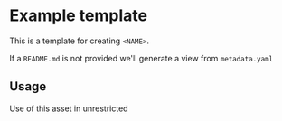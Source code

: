 # Example template
This is a template for creating `<NAME>`.

If a `README.md` is not provided we'll generate a view from `metadata.yaml`

## Usage
Use of this asset in unrestricted
